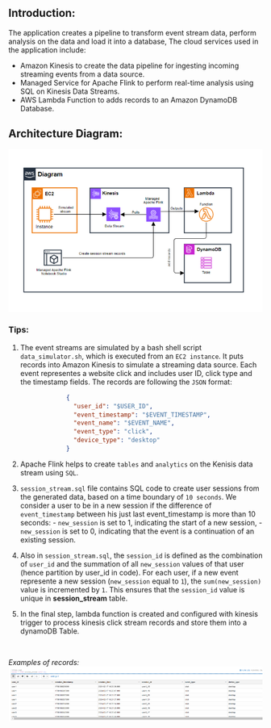 ## Introduction:


The application creates a pipeline to transform event stream data, perform analysis on the data and load it into a database,  The cloud services used in the application include:

   - Amazon Kinesis to create the data pipeline for ingesting incoming streaming events from a data source.
   - Managed Service for Apache Flink to perform real-time analysis using SQL on Kinesis Data Streams.
   - AWS Lambda Function to adds records to an Amazon DynamoDB Database.


## Architecture Diagram:

![Local Image](img/app_diagram.png "application diagram")


### Tips:

1. The event streams are simulated by a bash shell script `data_simulator.sh`, which is executed from an `EC2 instance`. It puts records into Amazon Kinesis to simulate a streaming data source. Each event representes a website click and includes user ID, click type and the timestamp fields. The records are following the `JSON` format:
    
```json
                {
                  "user_id": "$USER_ID",
                  "event_timestamp": "$EVENT_TIMESTAMP",
                  "event_name": "$EVENT_NAME",
                  "event_type": "click",
                  "device_type": "desktop"
                }
```


2. Apache Flink helps to create `tables` and `analytics` on the Kenisis data stream using `SQL`.


3. `session_stream.sql` file contains SQL code to create user sessions from the generated data, based on a time boundary of `10 seconds`. We consider a user to be in a new session if the difference of `event_timestamp` between his just last event_timestamp is more than 10 seconds:
            - `new_session` is set to 1, indicating the start of a new session, 
            - `new_session` is set to 0, indicating that the event is a continuation of an existing session.
			
            
4. Also in `session_stream.sql`, the `session_id` is defined as the combination of `user_id` and the summation of all `new_session` values of that user (hence partition by user_id in code).
For each user, if a new event represente a new session (`new_session` equal to `1`), the `sum(new_session)` value is incremented by `1`. This ensures that the `session_id` value is unique in **session_stream** table.


5. In the final step, lambda function is created and configured with kinesis trigger to process kinesis click stream records and store them into a dynamoDB Table.


<br>

*Examples of records:*
![Local image](img/examples.png)


